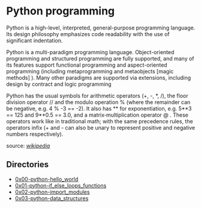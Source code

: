 <h1>Python programming</h1>
<p>Python is a high-level, interpreted, general-purpose programming language. Its design philosophy emphasizes code readability with the use of significant indentation.</p>

<p>Python is a multi-paradigm programming language. Object-oriented programming and structured programming are fully supported, and many of its features support functional programming and aspect-oriented programming (including metaprogramming and metaobjects [magic methods] ). Many other paradigms are supported via extensions, including design by contract and logic programming</p>

<p>Python has the usual symbols for arithmetic operators (+, -, *, /), the floor division operator // and the modulo operation % (where the remainder can be negative, e.g. 4 % -3 == -2). It also has ** for exponentiation, e.g. 5**3 == 125 and 9**0.5 == 3.0, and a matrix‑multiplication operator @ . These operators work like in traditional math; with the same precedence rules, the operators infix (+ and - can also be unary to represent positive and negative numbers respectively).</P>
<p>source: <a href=https://en.wikipedia.org/wiki/Python_(programming_language)><em>wikipedia</em></a></p>

<h2>Directories</h2>
<ul>
<li><a href=https://github.com/StacyKioko/alx-higher_level_programming/tree/main/0x00-python-hello_world>0x00-python-hello_world</a></li>
<li><a href=https://github.com/StacyKioko/alx-higher_level_programming/tree/main/0x01-python-if_else_loops_functions>0x01-python-if_else_loops_functions</a></li>
<li><a href=https://github.com/StacyKioko/alx-higher_level_programming/tree/main/0x02-python-import_modules>0x02-python-import_modules</a></li>
<li><a href=https://github.com/StacyKioko/alx-higher_level_programming/tree/main/0x03-python-data_structures>0x03-python-data_structures</a></li>
</ul>
